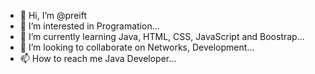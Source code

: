 - 👋 Hi, I’m @preift
- 👀 I’m interested in Programation...
- 🌱 I’m currently learning Java, HTML, CSS, JavaScript and Boostrap...
- 💞️ I’m looking to collaborate on Networks, Development...
- 📫 How to reach me Java Developer...

<!---
preift/preift is a ✨ special ✨ repository because its `README.md` (this file) appears on your GitHub profile.
You can click the Preview link to take a look at your changes.
--->
